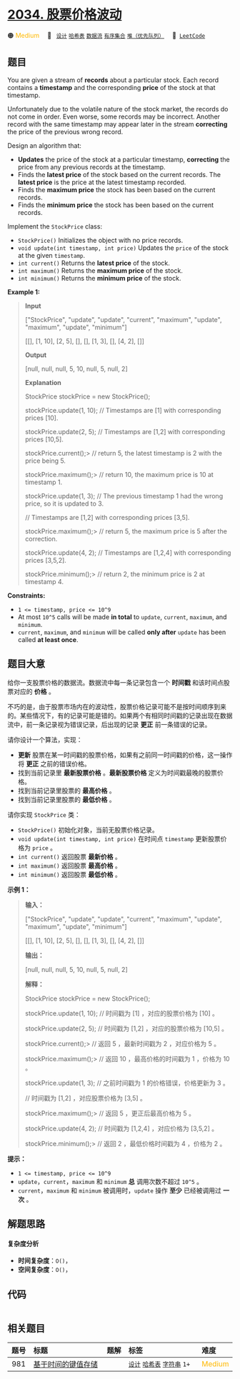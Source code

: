 # [2034. 股票价格波动](https://leetcode.com/problems/stock-price-fluctuation)

🟠 <font color=#ffb800>Medium</font>&emsp; 🔖&ensp; [`设计`](/outline/tag/design.md) [`哈希表`](/outline/tag/hash-table.md) [`数据流`](/outline/tag/data-stream.md) [`有序集合`](/outline/tag/ordered-set.md) [`堆（优先队列）`](/outline/tag/heap-priority-queue.md)&emsp; 🔗&ensp;[`LeetCode`](https://leetcode.com/problems/stock-price-fluctuation)

## 题目

You are given a stream of **records** about a particular stock. Each record
contains a **timestamp** and the corresponding **price** of the stock at that
timestamp.

Unfortunately due to the volatile nature of the stock market, the records do
not come in order. Even worse, some records may be incorrect. Another record
with the same timestamp may appear later in the stream **correcting** the
price of the previous wrong record.

Design an algorithm that:

  * **Updates** the price of the stock at a particular timestamp, **correcting** the price from any previous records at the timestamp.
  * Finds the **latest price** of the stock based on the current records. The **latest price** is the price at the latest timestamp recorded.
  * Finds the **maximum price** the stock has been based on the current records.
  * Finds the **minimum price** the stock has been based on the current records.

Implement the `StockPrice` class:

  * `StockPrice()` Initializes the object with no price records.
  * `void update(int timestamp, int price)` Updates the `price` of the stock at the given `timestamp`.
  * `int current()` Returns the **latest price** of the stock.
  * `int maximum()` Returns the **maximum price** of the stock.
  * `int minimum()` Returns the **minimum price** of the stock.



**Example 1:**

> 
> 
> 
> 
> 
> **Input**
> 
> ["StockPrice", "update", "update", "current", "maximum", "update", "maximum", "update", "minimum"]
> 
> [[], [1, 10], [2, 5], [], [], [1, 3], [], [4, 2], []]
> 
> **Output**
> 
> [null, null, null, 5, 10, null, 5, null, 2]
> 
> 
> 
> **Explanation**
> 
> StockPrice stockPrice = new StockPrice();
> 
> stockPrice.update(1, 10); // Timestamps are [1] with corresponding prices [10].
> 
> stockPrice.update(2, 5);  // Timestamps are [1,2] with corresponding prices [10,5].
> 
> stockPrice.current();> 
>  // return 5, the latest timestamp is 2 with the price being 5.
> 
> stockPrice.maximum();> 
>  // return 10, the maximum price is 10 at timestamp 1.
> 
> stockPrice.update(1, 3);  // The previous timestamp 1 had the wrong price, so it is updated to 3.
> 
> > 
> > 
> > 
> > 
> > 
> > 
>   // Timestamps are [1,2] with corresponding prices [3,5].
> 
> stockPrice.maximum();> 
>  // return 5, the maximum price is 5 after the correction.
> 
> stockPrice.update(4, 2);  // Timestamps are [1,2,4] with corresponding prices [3,5,2].
> 
> stockPrice.minimum();> 
>  // return 2, the minimum price is 2 at timestamp 4.

**Constraints:**

  * `1 <= timestamp, price <= 10^9`
  * At most `10^5` calls will be made **in total** to `update`, `current`, `maximum`, and `minimum`.
  * `current`, `maximum`, and `minimum` will be called **only after** `update` has been called **at least once**.


## 题目大意

给你一支股票价格的数据流。数据流中每一条记录包含一个 **时间戳**  和该时间点股票对应的 **价格**  。

不巧的是，由于股票市场内在的波动性，股票价格记录可能不是按时间顺序到来的。某些情况下，有的记录可能是错的。如果两个有相同时间戳的记录出现在数据流中，前一条记录视为错误记录，后出现的记录
**更正**  前一条错误的记录。

请你设计一个算法，实现：

  * **更新** 股票在某一时间戳的股票价格，如果有之前同一时间戳的价格，这一操作将 **更正**  之前的错误价格。
  * 找到当前记录里 **最新股票价格**  。**最新股票价格**  定义为时间戳最晚的股票价格。
  * 找到当前记录里股票的 **最高价格**  。
  * 找到当前记录里股票的 **最低价格**  。

请你实现 `StockPrice` 类：

  * `StockPrice()` 初始化对象，当前无股票价格记录。
  * `void update(int timestamp, int price)` 在时间点 `timestamp` 更新股票价格为 `price` 。
  * `int current()` 返回股票 **最新价格**  。
  * `int maximum()` 返回股票 **最高价格**  。
  * `int minimum()` 返回股票 **最低价格**  。



**示例 1：**

> 
> 
> 
> 
> 
> **输入：**
> 
> ["StockPrice", "update", "update", "current", "maximum", "update", "maximum", "update", "minimum"]
> 
> [[], [1, 10], [2, 5], [], [], [1, 3], [], [4, 2], []]
> 
> **输出：**
> 
> [null, null, null, 5, 10, null, 5, null, 2]
> 
> 
> 
> **解释：**
> 
> StockPrice stockPrice = new StockPrice();
> 
> stockPrice.update(1, 10); // 时间戳为 [1] ，对应的股票价格为 [10] 。
> 
> stockPrice.update(2, 5);  // 时间戳为 [1,2] ，对应的股票价格为 [10,5] 。
> 
> stockPrice.current();> 
>  // 返回 5 ，最新时间戳为 2 ，对应价格为 5 。
> 
> stockPrice.maximum();> 
>  // 返回 10 ，最高价格的时间戳为 1 ，价格为 10 。
> 
> stockPrice.update(1, 3);  // 之前时间戳为 1 的价格错误，价格更新为 3 。
> 
> > 
> > 
> > 
> > 
> > 
> > 
>   // 时间戳为 [1,2] ，对应股票价格为 [3,5] 。
> 
> stockPrice.maximum();> 
>  // 返回 5 ，更正后最高价格为 5 。
> 
> stockPrice.update(4, 2);  // 时间戳为 [1,2,4] ，对应价格为 [3,5,2] 。
> 
> stockPrice.minimum();> 
>  // 返回 2 ，最低价格时间戳为 4 ，价格为 2 。
> 
> 



**提示：**

  * `1 <= timestamp, price <= 10^9`
  * `update`，`current`，`maximum` 和 `minimum` **总** 调用次数不超过 `10^5` 。
  * `current`，`maximum` 和 `minimum` 被调用时，`update` 操作 **至少**  已经被调用过 **一次**  。


## 解题思路

#### 复杂度分析

- **时间复杂度**：`O()`，
- **空间复杂度**：`O()`，

## 代码

```javascript

```

## 相关题目

<!-- prettier-ignore -->
| 题号 | 标题 | 题解 | 标签 | 难度 |
| :------: | :------ | :------: | :------ | :------ |
| 981 | [基于时间的键值存储](https://leetcode.com/problems/time-based-key-value-store) |  |  [`设计`](/outline/tag/design.md) [`哈希表`](/outline/tag/hash-table.md) [`字符串`](/outline/tag/string.md) `1+` | <font color=#ffb800>Medium</font> |

<style>
.blue {
    background-color: #096dd9;
    padding: 0.25rem 0.5rem;
    margin: 0;
    font-size: 0.85em;
    border-radius: 3px;
    color: white;
    font-weight: 500;
}
table th:first-of-type { width: 10%; }
table th:nth-of-type(2) { width: 35%; }
table th:nth-of-type(3) { width: 10%; }
table th:nth-of-type(4) { width: 35%; }
table th:nth-of-type(5) { width: 10%; }
</style>
